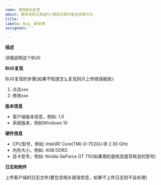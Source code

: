 ```yaml
---
name: 游戏BUG反馈
about: 游戏没有正常运行/游戏过程中发生异常行为
title: ''
labels: Bug, 新反馈
assignees: ''

---
```


**描述**

详细说明这个BUG

**BUG复现**

BUG复现的步骤(如果不知道怎么复现则只上传错误报告):
1. 点击xxx
2. 修改xxx

**版本信息**
 - 客户端版本信息，例如: 1.0
 - 系统版本，例如Windows 10

**硬件信息**
- CPU型号，例如: Intel(R) Core(TM) i3-7020U @ 2.30 GHz
- 内存大小，例如: 4GB DDR3
- 显卡型号，例如: Nvidia GeForce GT 710(如果用的是核显就写核显的型号)

**日志和附件**

上传客户端的日志文件(要包含相关错误信息，如果不上传日志则不会处理)
